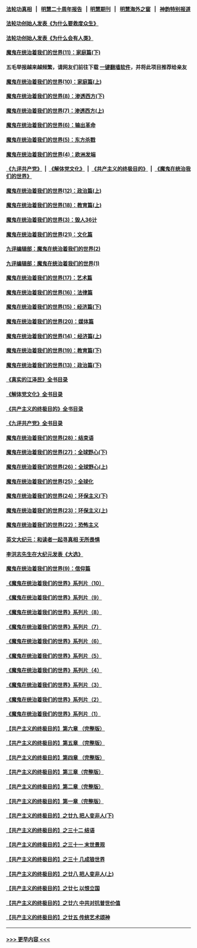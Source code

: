 #### [法轮功真相](https://github.com/gfw-breaker/truth/blob/master/README.md?t=0) &nbsp;&nbsp;|&nbsp;&nbsp; [明慧二十周年报告](https://github.com/gfw-breaker/mh-reports/blob/master/README.md?t=0) &nbsp;&nbsp;|&nbsp;&nbsp;[明慧期刊](https://github.com/gfw-breaker/mh-qikan) &nbsp;&nbsp;|&nbsp;&nbsp; [明慧海外之窗](https://github.com/gfw-breaker/mh-news/blob/master/README.md?t=0) &nbsp;&nbsp;|&nbsp;&nbsp; [神韵特别报道](https://github.com/gfw-breaker/mh-news/blob/master/shenyun.md?t=0)
#### [法轮功创始人发表《为什么要救度众生》](../pages/nsc422/n13975246.md?t=06040943) 
#### [法轮功创始人发表《为什么会有人类》](../pages/nsc422/n13912117.md?t=06040943) 
#### [魔鬼在统治着我们的世界(11)：家庭篇(下)](../pages/nsc422/n10440961.md?t=06040943) 
#### 五毛举报越来越频繁，请网友们前往下载 [一键翻墙软件](https://github.com/gfw-breaker/ssr-accounts)，并将此项目推荐给亲友
#### [魔鬼在统治着我们的世界(10)：家庭篇(上)](../pages/nsc422/n10435448.md?t=06040943) 
#### [魔鬼在统治着我们的世界(8)：渗透西方(下)](../pages/nsc422/n10429603.md?t=06040943) 
#### [魔鬼在统治着我们的世界(7)：渗透西方(上)](../pages/nsc422/n10426013.md?t=06040943) 
#### [魔鬼在统治着我们的世界(6)：输出革命](../pages/nsc422/n10421536.md?t=06040943) 
#### [魔鬼在统治着我们的世界(5)：东方杀戮](../pages/nsc422/n10417707.md?t=06040943) 
#### [魔鬼在统治着我们的世界(4)：欧洲发端](../pages/nsc422/n10414890.md?t=06040943) 
#### [《九评共产党》](https://github.com/begood0513/9ping.md/blob/master/README.md) &nbsp;|&nbsp; [《解体党文化》](../../../../jtdwh.md/blob/master/README.md)  &nbsp;|&nbsp; [《共产主义的终极目的》](../../../../gczydzjmd.md/blob/master/README.md) &nbsp;|&nbsp; [《魔鬼在统治我们的世界》](../../../../mgztzwmdsj.md/blob/master/README.md) 
#### [魔鬼在统治着我们的世界(12)：政治篇(上)](../pages/nsc422/n10444576.md?t=06040943) 
#### [魔鬼在统治着我们的世界(18)：教育篇(上)](../pages/nsc422/n10526970.md?t=06040943) 
#### [魔鬼在统治着我们的世界(3)：毁人36计](../pages/nsc422/n10411583.md?t=06040943) 
#### [魔鬼在统治着我们的世界(21)：文化篇](../pages/nsc422/n10597706.md?t=06040943) 
#### [九评编辑部：魔鬼在统治着我们的世界(2)](../pages/nsc422/n10410036.md?t=06040943) 
#### [九评编辑部：魔鬼在统治着我们的世界(1)](../pages/nsc422/n10406825.md?t=06040943) 
#### [魔鬼在统治着我们的世界(17)：艺术篇](../pages/nsc422/n10499093.md?t=06040943) 
#### [魔鬼在统治着我们的世界(16)：法律篇](../pages/nsc422/n10485969.md?t=06040943) 
#### [魔鬼在统治着我们的世界(15)：经济篇(下)](../pages/nsc422/n10469975.md?t=06040943) 
#### [魔鬼在统治着我们的世界(20)：媒体篇](../pages/nsc422/n10586579.md?t=06040943) 
#### [魔鬼在统治着我们的世界(14)：经济篇(上)](../pages/nsc422/n10457370.md?t=06040943) 
#### [魔鬼在统治着我们的世界(19)：教育篇(下)](../pages/nsc422/n10564808.md?t=06040943) 
#### [魔鬼在统治着我们的世界(13)：政治篇(下)](../pages/nsc422/n10448270.md?t=06040943) 
#### [《真实的江泽民》全书目录](../pages/nsc422/n13721399.md?t=06040943) 
#### [《解体党文化》全书目录](../pages/nsc422/n13721157.md?t=06040943) 
#### [《共产主义的终极目的》全书目录](../pages/nsc422/n13721048.md?t=06040943) 
#### [《九评共产党》全书目录](../pages/nsc422/n13708085.md?t=06040943) 
#### [魔鬼在统治着我们的世界(28)：结束语](../pages/nsc422/n10936246.md?t=06040943) 
#### [魔鬼在统治着我们的世界(27)：全球野心(下)](../pages/nsc422/n10928319.md?t=06040943) 
#### [魔鬼在统治着我们的世界(26)：全球野心(上)](../pages/nsc422/n10900318.md?t=06040943) 
#### [魔鬼在统治着我们的世界(25)：全球化](../pages/nsc422/n10788205.md?t=06040943) 
#### [魔鬼在统治着我们的世界(24)：环保主义(下)](../pages/nsc422/n10695307.md?t=06040943) 
#### [魔鬼在统治着我们的世界(23)：环保主义(上)](../pages/nsc422/n10688613.md?t=06040943) 
#### [魔鬼在统治着我们的世界(22)：恐怖主义](../pages/nsc422/n10614727.md?t=06040943) 
#### [英文大纪元：和读者一起寻真相 无所畏惧](../pages/nsc422/n12542027.md?t=06040943) 
#### [李洪志先生在大纪元发表《大选》](../pages/nsc422/n12534746.md?t=06040943) 
#### [魔鬼在统治着我们的世界(9)：信仰篇](../pages/nsc422/n10432159.md?t=06040943) 
#### [《魔鬼在统治着我们的世界》系列片（10）](../pages/nsc422/n12292670.md?t=06040943) 
#### [《魔鬼在统治着我们的世界》系列片（9）](../pages/nsc422/n12290859.md?t=06040943) 
#### [《魔鬼在统治着我们的世界》系列片（8）](../pages/nsc422/n12287445.md?t=06040943) 
#### [《魔鬼在统治着我们的世界》系列片（7）](../pages/nsc422/n12283425.md?t=06040943) 
#### [《魔鬼在统治着我们的世界》系列片（6）](../pages/nsc422/n12282314.md?t=06040943) 
#### [《魔鬼在统治着我们的世界》系列片（5）](../pages/nsc422/n12281419.md?t=06040943) 
#### [《魔鬼在统治着我们的世界》系列片（4）](../pages/nsc422/n12274024.md?t=06040943) 
#### [《魔鬼在统治着我们的世界》系列片（3）](../pages/nsc422/n12271322.md?t=06040943) 
#### [《魔鬼在统治着我们的世界》系列片（2）](../pages/nsc422/n12269049.md?t=06040943) 
#### [《魔鬼在统治着我们的世界》系列片（1）](../pages/nsc422/n12267575.md?t=06040943) 
#### [【共产主义的终极目的】第六章 （完整版）](../pages/nsc422/n11428913.md?t=06040943) 
#### [【共产主义的终极目的】第五章 （完整版）](../pages/nsc422/n11428912.md?t=06040943) 
#### [【共产主义的终极目的】第四章 （完整版）](../pages/nsc422/n11428907.md?t=06040943) 
#### [【共产主义的终极目的】第三章（完整版）](../pages/nsc422/n11428848.md?t=06040943) 
#### [【共产主义的终极目的】第二章（完整版）](../pages/nsc422/n11428831.md?t=06040943) 
#### [【共产主义的终极目的】第一章（完整版）](../pages/nsc422/n11417651.md?t=06040943) 
#### [【共产主义的终极目的】之廿九 把人变非人(下)](../pages/nsc422/n11344140.md?t=06040943) 
#### [【共产主义的终极目的】之三十二 结语](../pages/nsc422/n11360535.md?t=06040943) 
#### [【共产主义的终极目的】之三十一 末世景观](../pages/nsc422/n11351129.md?t=06040943) 
#### [【共产主义的终极目的】之三十 几成狼世界](../pages/nsc422/n11348280.md?t=06040943) 
#### [【共产主义的终极目的】之廿八 把人变非人(上)](../pages/nsc422/n11340492.md?t=06040943) 
#### [【共产主义的终极目的】之廿七 以恨立国](../pages/nsc422/n11336944.md?t=06040943) 
#### [【共产主义的终极目的】之廿六 中共对抗普世价值](../pages/nsc422/n11324785.md?t=06040943) 
#### [【共产主义的终极目的】之廿五 传统艺术颂神](../pages/nsc422/n11296396.md?t=06040943) 

----
#### [ >>> 更早内容 <<< ](../indexes/nsc422-earlier.md)
